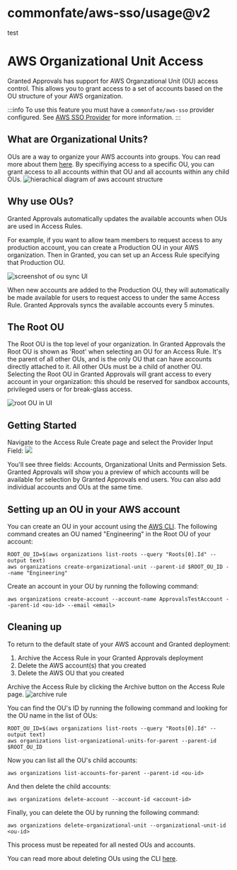 # commonfate/aws-sso/usage@v2
test


# AWS Organizational Unit Access

Granted Approvals has support for AWS Organzational Unit (OU) access control. This allows you to grant access to a set of accounts based on the OU structure of your AWS organization.

:::info
To use this feature you must have a `commonfate/aws-sso` provider configured. See [AWS SSO Provider](/granted-approvals/providers/aws-sso/aws-sso) for more information.
:::

## What are Organizational Units?

OUs are a way to organize your AWS accounts into groups. You can read more about them [here](https://docs.aws.amazon.com/organizations/latest/userguide/orgs_manage_ous.html). By specifiying access to a specific OU, you can grant access to all accounts within that OU and all accounts within any child OUs.
![hierachical diagram of aws account structure](/img/org-units/structure.png)

## Why use OUs?

Granted Approvals automatically updates the available accounts when OUs are used in Access Rules.

For example, if you want to allow team members to request access to any production account, you can create a Production OU in your AWS organization. Then in Granted, you can set up an Access Rule specifying that Production OU.

![screenshot of ou sync UI](/img/org-units/ou_sync.png)

When new accounts are added to the Production OU, they will automatically be made available for users to request access to under the same Access Rule. Granted Approvals syncs the available accounts every 5 minutes.

## The Root OU

The Root OU is the top level of your organization. In Granted Approvals the Root OU is shown as 'Root' when selecting an OU for an Access Rule. It's the parent of all other OUs, and is the only OU that can have accounts directly attached to it. All other OUs must be a child of another OU. Selecting the Root OU in Granted Approvals will grant access to every account in your organization: this should be reserved for sandbox accounts, privileged users or for break-glass access.

![root OU in UI](/img/org-units/root_ou.png)

## Getting Started

Navigate to the Access Rule Create page and select the Provider Input Field:
![](/img/org-units/1.png)

You'll see three fields: Accounts, Organizational Units and Permission Sets. Granted Approvals will show you a preview of which accounts will be available for selection by Granted Approvals end users. You can also add individual accounts and OUs at the same time.

## Setting up an OU in your AWS account

You can create an OU in your account using the [AWS CLI](https://docs.aws.amazon.com/cli/latest/reference/organizations/create-organizational-unit.html). The following command creates an OU named "Engineering" in the Root OU of your account:

```
ROOT_OU_ID=$(aws organizations list-roots --query "Roots[0].Id" --output text)
aws organizations create-organizational-unit --parent-id $ROOT_OU_ID --name "Engineering"
```

Create an account in your OU by running the following command:

```
aws organizations create-account --account-name ApprovalsTestAccount --parent-id <ou-id> --email <email>
```

## Cleaning up

To return to the default state of your AWS account and Granted deployment:
1. Archive the Access Rule in your Granted Approvals deployment
1. Delete the AWS account(s) that you created
1. Delete the AWS OU that you created


Archive the Access Rule by clicking the Archive button on the Access Rule page.
![archive rule](/img/org-units/archive_rule.png)


You can find the OU's ID by running the following command and looking for the OU name in the list of OUs:

```
ROOT_OU_ID=$(aws organizations list-roots --query "Roots[0].Id" --output text)
aws organizations list-organizational-units-for-parent --parent-id $ROOT_OU_ID
```

Now you can list all the OU's child accounts:
```
aws organizations list-accounts-for-parent --parent-id <ou-id>
```

And then delete the child accounts:

```
aws organizations delete-account --account-id <account-id>
```

Finally, you can delete the OU by running the following command:


```
aws organizations delete-organizational-unit --organizational-unit-id <ou-id>
```

This process must be repeated for all nested OUs and accounts.

You can read more about deleting OUs using the CLI [here](https://docs.aws.amazon.com/cli/latest/reference/organizations/delete-organizational-unit.html).

